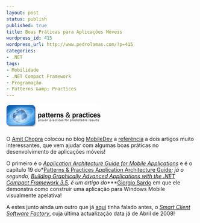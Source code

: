 ```yaml
---
layout: post
status: publish
published: true
title: Boas Práticas para Aplicações Móveis
wordpress_id: 415
wordpress_url: http://www.pedrolamas.com/?p=415
categories:
- .NET
tags:
- Mobilidade
- .NET Compact Framework
- Programação
- Patterns &amp; Practices
---
```

[![Patterns & Practices](wp-content/uploads/2008/05/enterprise_library.png "Patterns & Practices")](http://blogs.msdn.com/mobiledev/archive/2008/11/25/checkout-these-two-articles.aspx)

O [Amit Chopra](http://blogs.msdn.com/amit_chopra/) colocou no blog [MobileDev](http://blogs.msdn.com/mobiledev/) a [referência](http://blogs.msdn.com/mobiledev/archive/2008/11/25/checkout-these-two-articles.aspx) a dois artigos muito interessantes, que vem ajudar com algumas boas práticas no desenvolvimento de aplicações móveis!

O primeiro é o *[Application Architecture Guide for Mobile Applications](http://www.codeplex.com/AppArchGuide/Wiki/View.aspx?title=Chapter%2019%20-%20Mobile%20Applications&referringTitle=Home)* e é o capítulo 19 do*[Patterns & Practices Application Architecture Guide](http://www.codeplex.com/AppArchGuide)*; já o segundo, [*Building Graphically Advanced Applications with the .NET Compact Framework 3.5*](http://expression.microsoft.com/en-us/dd279543.aspx), é um artigo do****[Giorgio Sardo](http://blogs.msdn.com/giorgio) em que ele demonstra como construir uma aplicação para Windows Mobile visualmente apelativa!

A estes junto ainda um outro que já [aqui](2008/08/10/smart-client-software-factory-abril-de-2008/) tinha falado antes, o [*Smart Client Software Factory*](http://www.codeplex.com/smartclient), cuja última actualização data já de Abril de 2008!
